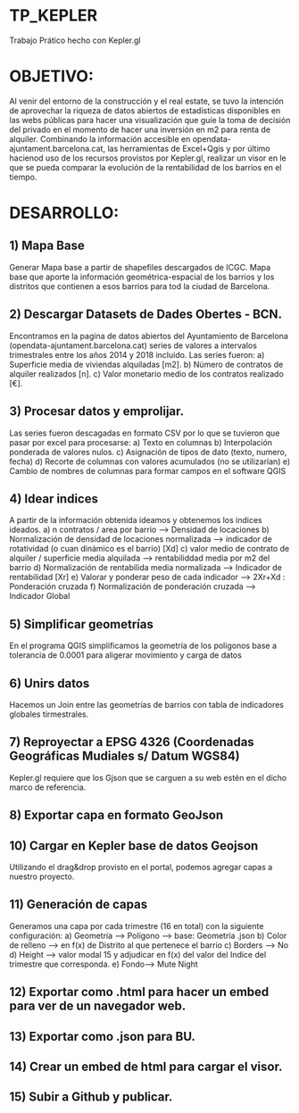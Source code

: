 # TP_KEPLER
Trabajo Prático hecho con Kepler.gl

# OBJETIVO: 

  Al venir del entorno de la construcción y el real estate, se tuvo la intención de aprovechar la riqueza de datos abiertos de estadísticas disponibles en las webs públicas para hacer una visualización que guíe la toma de decisión del privado en el momento de hacer una inversión en m2 para renta de alquiler. 
  Combinando la información accesible en opendata-ajuntament.barcelona.cat, las herramientas de Excel+Qgis y por último hacienod uso de los recursos provistos por Kepler.gl, realizar un visor en le que se pueda comparar la evolución de la rentabilidad de los barrios en el tiempo. 
  
# DESARROLLO:

## 1) Mapa Base
Generar Mapa base a partir de shapefiles descargados de ICGC. Mapa base que aporte la información geométrica-espacial de los barrios y los distritos que contienen a esos barrios para tod la ciudad de Barcelona.

## 2) Descargar Datasets de Dades Obertes - BCN. 
Encontramos en la pagina de datos abiertos del Ayuntamiento de Barcelona (opendata-ajuntament.barcelona.cat) series de valores a intervalos trimestrales entre los años 2014 y 2018 incluido. Las series fueron: 
  a) Superficie media de viviendas alquiladas [m2].
  b) Número de contratos de alquiler realizados [n].
  c) Valor monetario medio de los contratos realizado [€].
  
## 3) Procesar datos y emprolijar. 
Las series fueron descagadas en formato CSV por lo que se tuvieron que pasar por excel para procesarse: 
  a) Texto en columnas
  b) Interpolación ponderada de valores nulos. 
  c) Asignación de tipos de dato (texto, numero, fecha)
  d) Recorte de columnas con valores acumulados (no se utilizarían)
  e) Cambio de nombres de columnas para formar campos en el software QGIS
  
## 4) Idear indices 
A partir de la información obtenida ideamos y obtenemos los indices ideados. 
	a) n contratos / area por barrio --> Densidad de locaciones
	b) Normalización de densidad de locaciones normalizada --> indicador de rotatividad (o cuan dinámico es el barrio) [Xd]
	c) valor medio de contrato de alquiler / superficie media alquilada --> rentabiliddad media por m2 del barrio 
	d) Normalización de rentabilida media normalizada --> Indicador de rentabilidad [Xr]
	e) Valorar y ponderar peso de cada indicador --> 2Xr+Xd : Ponderación cruzada
	f) Normalización de ponderación cruzada --> Indicador Global
  
## 5) Simplificar geometrías 
En el programa QGIS simplificamos la geometría de los poligonos base a tolerancia de 0.0001 para aligerar movimiento y carga de datos

## 6) Unirs datos
Hacemos un Join entre las geometrías de barrios con tabla de indicadores globales tirmestrales.

## 7) Reproyectar a EPSG 4326 (Coordenadas Geográficas Mudiales s/ Datum WGS84)
Kepler.gl requiere que los Gjson que se carguen a su web estén en el dicho marco de referencia. 

## 8) Exportar capa en formato GeoJson

## 10) Cargar en Kepler base de datos Geojson
Utilizando el drag&drop provisto en el portal, podemos agregar capas a nuestro proyecto.

## 11) Generación de capas
Generamos una capa por cada trimestre (16 en total) con la siguiente configuración:
	a) Geometría --> Polígono  --> base: Geometría .json
	b) Color de relleno --> en f(x) de Distrito al que pertenece el barrio
	c) Borders --> No
	d) Height --> valor modal 15 y adjudicar en f(x) del valor del Indice del trimestre que corresponda. 
	e) Fondo--> Mute Night
  
## 12) Exportar como .html para hacer un embed para ver de un navegador web. 

## 13) Exportar como .json para BU.

## 14) Crear un embed de html para cargar el visor.

## 15) Subir a Github y publicar.


